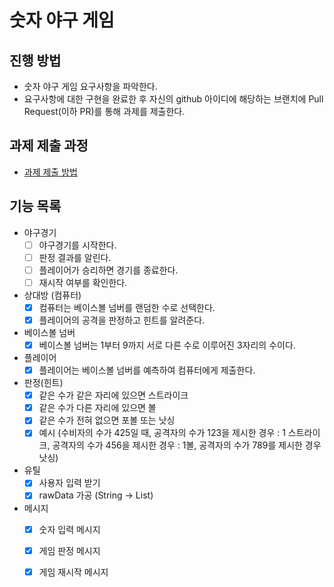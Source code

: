 # 숫자 야구 게임
## 진행 방법
* 숫자 야구 게임 요구사항을 파악한다.
* 요구사항에 대한 구현을 완료한 후 자신의 github 아이디에 해당하는 브랜치에 Pull Request(이하 PR)를 통해 과제를 제출한다.

## 과제 제출 과정
* [과제 제출 방법](https://github.com/next-step/nextstep-docs/tree/master/precourse)

## 기능 목록

- 야구경기
    - [ ] 야구경기를 시작한다.
    - [ ] 판정 결과를 알린다.
    - [ ] 플레이어가 승리하면 경기를 종료한다.
    - [ ] 재시작 여부를 확인한다.

- 상대방 (컴퓨터)
    - [X] 컴퓨터는 베이스볼 넘버를 랜덤한 수로 선택한다.
    - [X] 플레이어의 공격을 판정하고 힌트를 알려준다.

- 베이스볼 넘버
    - [X] 베이스볼 넘버는 1부터 9까지 서로 다른 수로 이루어진 3자리의 수이다.
    
- 플레이어
    - [X] 플레이어는 베이스볼 넘버를 예측하여 컴퓨터에게 제출한다.

- 판정(힌트)
    - [X] 같은 수가 같은 자리에 있으면 스트라이크
    - [X] 같은 수가 다른 자리에 있으면 볼
    - [X] 같은 수가 전혀 없으면 포볼 또는 낫싱
    - [X] 예시 (수비자의 수가 425일 때, 공격자의 수가 123을 제시한 경우 : 1 스트라이크, 공격자의 수가 456을 제시한 경우 : 1볼, 공격자의 수가 789를 제시한 경우 낫싱)

- 유틸
    - [X] 사용자 입력 받기
    - [X] rawData 가공 (String -> List<Integer>)
    
- 메시지
    - [X] 숫자 입력 메시지
    - [X] 게임 판정 메시지
    - [X] 게임 재시작 메시지
    
